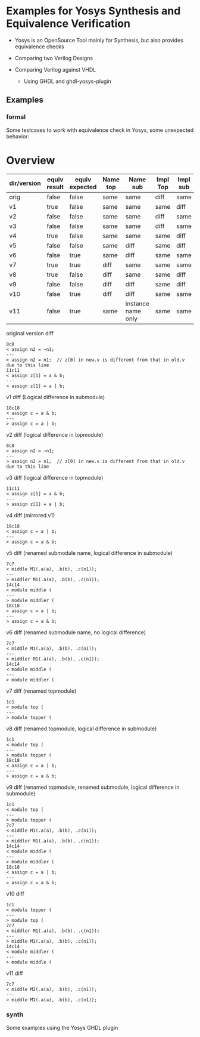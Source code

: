 # Examples for Yosys Synthesis and Equivalence Verification

- Yosys is an OpenSource Tool mainly for Synthesis, but also provides equivalence checks

- Comparing two Verilog Designs
- Comparing Verilog against VHDL
  - Using GHDL and ghdl-yosys-plugin

## Examples

### formal

Some testcases to work with equivalence check in Yosys,
some unexpected behavior:

# Overview

| dir/version | equiv result | equiv expected | Name top | Name sub | Impl Top | Impl sub |
| ----------- | ------------ | -------------- | -------- | -------- | -------- | -------- |
| orig        | false        | false          | same     | same     | diff     | same     |
| v1          | true         | false          | same     | same     | same     | diff     |
| v2          | false        | false          | same     | same     | diff     | same     |
| v3          | false        | false          | same     | same     | diff     | same     |
| v4          | true         | false          | same     | same     | same     | diff     |
| v5          | false        | false          | same     | diff     | same     | diff     |
| v6          | false        | true           | same     | diff     | same     | same     |
| v7          | true         | true           | diff     | same     | same     | same     |
| v8          | true         | false          | diff     | same     | same     | diff     |
| v9          | false        | false          | diff     | diff     | same     | diff     |
| v10         | false        | true           | diff     | diff     | same     | same     |
| v11         | false        | true           | same     | instance name only | same | same |

original version diff
```
8c8
< assign n2 = ~n1;
---
> assign n2 = n1;  // z[0] in new.v is different from that in old.v due to this line
11c11
< assign z[1] = a & b;
---
> assign z[1] = a | b;
```

v1 diff (Logical difference in submodule)
```
18c18
< assign c = a & b;
---
> assign c = a | b;
```

v2 diff (logical difference in topmodule)
```
8c8
< assign n2 = ~n1;
---
> assign n2 = n1;  // z[0] in new.v is different from that in old.v due to this line
```

v3 diff (logical difference in topmodule)
```
11c11
< assign z[1] = a & b;
---
> assign z[1] = a | b;
```

v4 diff (mirrored v1)
```
18c18
< assign c = a | b;
---
> assign c = a & b;
```


v5 diff (renamed submodule name, logical difference in submodule)
```
7c7
< middle M1(.a(a), .b(b), .c(n1));
---
> middler M1(.a(a), .b(b), .c(n1));
14c14
< module middle (
---
> module middler (
18c18
< assign c = a | b;
---
> assign c = a & b;
```

v6 diff (renamed submodule name, no logical difference)
```
7c7
< middle M1(.a(a), .b(b), .c(n1));
---
> middler M1(.a(a), .b(b), .c(n1));
14c14
< module middle (
---
> module middler (
```

v7 diff (renamed topmodule)
```
1c1
< module top (
---
> module topper (
```

v8 diff (renamed topmodule, logical difference in submodule)
```
1c1
< module top (
---
> module topper (
18c18
< assign c = a | b;
---
> assign c = a & b;
```

v9 diff (renamed topmodule, renamed submodule, logical difference in submodule)
```
1c1
< module top (
---
> module topper (
7c7
< middle M1(.a(a), .b(b), .c(n1));
---
> middler M1(.a(a), .b(b), .c(n1));
14c14
< module middle (
---
> module middler (
18c18
< assign c = a | b;
---
> assign c = a & b;
```

v10 diff
```
1c1
< module topper (
---
> module top (
7c7
< middler M1(.a(a), .b(b), .c(n1));
---
> middle M1(.a(a), .b(b), .c(n1));
14c14
< module middler (
---
> module middle (
```

v11 diff
```
7c7
< middle M2(.a(a), .b(b), .c(n1));
---
> middle M1(.a(a), .b(b), .c(n1));
```

### synth

Some examples using the Yosys GHDL plugin
